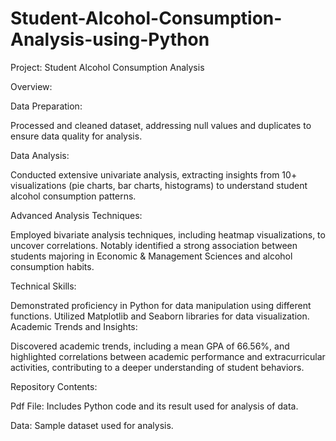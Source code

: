 # Student-Alcohol-Consumption-Analysis-using-Python

Project: Student Alcohol Consumption Analysis

Overview:

Data Preparation:

Processed and cleaned dataset, addressing null values and duplicates to ensure data quality for analysis.

Data Analysis:

Conducted extensive univariate analysis, extracting insights from 10+ visualizations (pie charts, bar charts, histograms) to understand student alcohol consumption patterns.

Advanced Analysis Techniques:

Employed bivariate analysis techniques, including heatmap visualizations, to uncover correlations. Notably identified a strong association between students majoring in Economic & Management Sciences and alcohol consumption habits.

Technical Skills:

Demonstrated proficiency in Python for data manipulation using different functions. Utilized Matplotlib and Seaborn libraries for data visualization.
Academic Trends and Insights:

Discovered academic trends, including a mean GPA of 66.56%, and highlighted correlations between academic performance and extracurricular activities, contributing to a deeper understanding of student behaviors.

Repository Contents:

Pdf File: Includes Python code and its result used for analysis of data.

Data: Sample dataset used for analysis.
